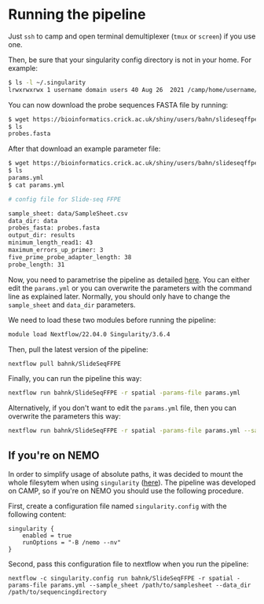 
# Running the pipeline

Just `ssh` to camp and open terminal demultiplexer (`tmux` or `screen`) if you use one.

Then, be sure that your singularity config directory is not in your home.
For example:

```bash
$ ls -l ~/.singularity
lrwxrwxrwx 1 username domain users 40 Aug 26  2021 /camp/home/username/.singularity -> /camp/stp/babs/working/username/.singularity
```

You can now download the probe sequences FASTA file by running:

```bash
$ wget https://bioinformatics.crick.ac.uk/shiny/users/bahn/slideseqffpe/probes.fasta
$ ls
probes.fasta
```

After that download an example parameter file:

```bash
$ wget https://bioinformatics.crick.ac.uk/shiny/users/bahn/slideseqffpe/params.yml
$ ls
params.yml
$ cat params.yml

# config file for Slide-seq FFPE

sample_sheet: data/SampleSheet.csv
data_dir: data
probes_fasta: probes.fasta
output_dir: results
minimum_length_read1: 43
maximum_errors_up_primer: 3
five_prime_probe_adapter_length: 38
probe_length: 31

```

Now, you need to parametrise the pipeline as detailed [here](config.md).
You can either edit the `params.yml` or you can overwrite the parameters with the command line as explained later.
Normally, you should only have to change the `sample_sheet` and `data_dir` parameters.

We need to load these two modules before running the pipeline:

```bash
module load Nextflow/22.04.0 Singularity/3.6.4
```

Then, pull the latest version of the pipeline:
```bash
nextflow pull bahnk/SlideSeqFFPE
```

Finally, you can run the pipeline this way:

```bash
nextflow run bahnk/SlideSeqFFPE -r spatial -params-file params.yml
```

Alternatively, if you don't want to edit the `params.yml` file, then you can overwrite the parameters this way:

```bash
nextflow run bahnk/SlideSeqFFPE -r spatial -params-file params.yml --sample_sheet /path/to/samplesheet --data_dir /path/to/sequencingdirectory
```

## If you're on NEMO

In order to simplify usage of absolute paths, it was decided to mount the whole filesytem when using `singularity` ([here](https://github.com/bahnk/SlideSeqFFPE/blob/spatial/conf/process.config#L5)).
The pipeline was developed on CAMP, so if you're on NEMO you should use the following procedure.

First, create a configuration file named `singularity.config` with the following content:

```
singularity {
	enabled = true
	runOptions = "-B /nemo --nv"
}
```

Second, pass this configuration file to nextflow when you run the pipeline:

```
nextflow -c singularity.config run bahnk/SlideSeqFFPE -r spatial -params-file params.yml --sample_sheet /path/to/samplesheet --data_dir /path/to/sequencingdirectory
```

